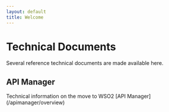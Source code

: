 ```yaml
---
layout: default
title: Welcome
---
```


# Technical Documents

Several reference technical documents are made available here.

## API Manager

Technical information on the move to WSO2 [API Manager] (/apimanager/overview)

